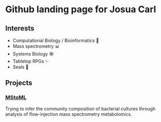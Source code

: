 # Github landing page for Josua Carl

## Interests
- Computational Biology / Bioinformatics 🧪
- Mass spectrometry 📊
- Systems Biology 🕸️
- Tabletop RPGs ✨
- Seals 🦭


## Projects
### [MStoML](https://josuacarl.github.io/MStoML/)
Trying to infer the community composition of bacterial cultures through analysis of flow-injection mass spectrometry metabolomics.
